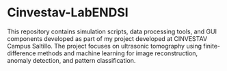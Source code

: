 # Cinvestav-LabENDSI
This repository contains simulation scripts, data processing tools, and GUI components developed as part of my project developed at CINVESTAV Campus Saltillo. The project focuses on ultrasonic tomography using finite-difference methods and machine learning for image reconstruction, anomaly detection, and pattern classification.
